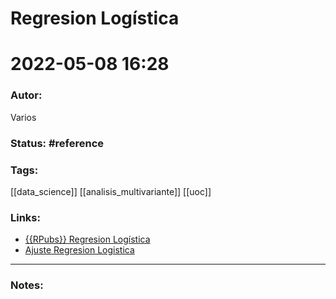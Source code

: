# Regresion Logística
# 2022-05-08 16:28
### Autor:
Varios
### Status: #reference
### Tags: 
[[data_science]] [[analisis_multivariante]] [[uoc]] 
### Links:
* [{{RPubs}} Regresion Logística](https://about:blank)
* [Ajuste Regresion Logistica](https://win-vector.com/2011/09/14/the-simpler-derivation-of-logistic-regression/)
---
### Notes:


